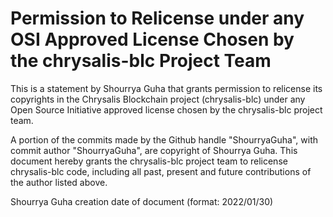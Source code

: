 # Permission to Relicense under any OSI Approved License Chosen by the chrysalis-blc Project Team

This is a statement by Shourrya Guha that grants permission to relicense its copyrights in the
Chrysalis Blockchain project (chrysalis-blc) under any Open Source Initiative approved license
chosen by the chrysalis-blc project team.

A portion of the commits made by the Github handle "ShourryaGuha", with commit author 
"ShourryaGuha", are copyright of Shourrya Guha. This document hereby grants the
chrysalis-blc project team to relicense chrysalis-blc code, including all past, present and
future contributions of the author listed above.

Shourrya Guha 
creation date of document (format: 2022/01/30)